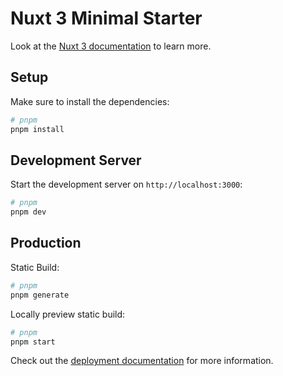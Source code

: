 # Nuxt 3 Minimal Starter

Look at the [Nuxt 3 documentation](https://nuxt.com/docs/getting-started/introduction) to learn more.

## Setup

Make sure to install the dependencies:

```bash
# pnpm
pnpm install
```

## Development Server

Start the development server on `http://localhost:3000`:

```bash
# pnpm
pnpm dev
```

## Production

Static Build:

```bash
# pnpm
pnpm generate
```

Locally preview static build:

```bash
# pnpm
pnpm start
```

Check out the [deployment documentation](https://nuxt.com/docs/getting-started/deployment) for more information.
